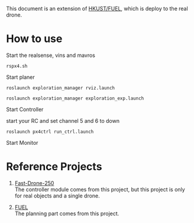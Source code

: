 This document is an extension of [HKUST/FUEL](https://github.com/HKUST-Aerial-Robotics/FUEL), which is deploy to the real drone.

# How to use

Start the realsense, vins and mavros 

`rspx4.sh`

Start planer

`roslaunch exploration_manager rviz.launch`

`roslaunch exploration_manager exploration_exp.launch`

Start Controller

start your RC and set channel 5 and 6 to down

`roslaunch px4ctrl run_ctrl.launch`

Start Monitor

# Reference Projects

1. [Fast-Drone-250](https://github.com/ZJU-FAST-Lab/Fast-Drone-250)   
The controller module comes from this project, but this project is only for real objects and a single drone.

3. [FUEL](https://github.com/HKUST-Aerial-Robotics/FUEL)   
The  planning part comes from this project.
